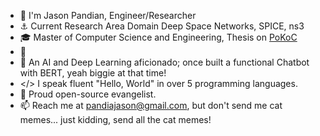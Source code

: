 - 👋 I'm Jason Pandian, Engineer/Researcher
- ⚓ Current Research Area Domain Deep Space Networks, SPICE, ns3
- 🎓 Master of Computer Science and Engineering, Thesis on [PoKoC](https://github.com/PandiaJason/Non-Transferable-Non-Fungible-Tokens)
- 🌊 
- 🤖 An AI and Deep Learning aficionado; once built a functional Chatbot with BERT, yeah biggie at that time!
- </> I speak fluent "Hello, World" in over 5 programming languages.
- 🐧 Proud open-source evangelist.
- 📫 Reach me at pandiajason@gmail.com, but don't send me cat memes... just kidding, send all the cat memes!
  
<!---
PandiaJason/PandiaJason is a ✨ special ✨ repository because its `README.md` (this file) appears on your GitHub profile.
You can click the Preview link to take a look at your changes.
--->
